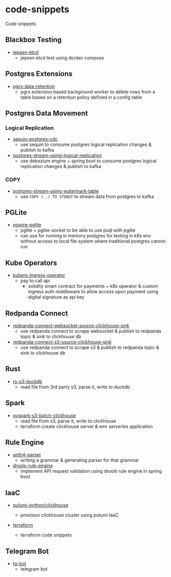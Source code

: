 # code-snippets
Code snippets

## Blackbox Testing
- [jepsen-etcd](jepsen-etcd)
  - jepsen etcd test using docker compose

## Postgres Extensions
- [pgrx-data-retention](pgrx-data-retention)
  - pgrx extension based background worker to delete rows from a table based on a retention policy defined in a config table

## Postgres Data Movement
### Logical Replication
- [sequin-postgres-cdc](sequin-postgres-cdc)
  - use sequin to consume postgres logical replication changes & publish to kafka
- [postgres-stream-using-logical-replication](postgres-stream-using-logical-replication)
  - use debezium engine + spring boot to consume postgres logical replication changes & publish to kafka
### COPY 
- [postgres-stream-using-watermark-table](postgres-stream-using-watermark-table)
  - use `COPY (..) TO STDOUT` to stream data from postgres to kafka

## PGLite
- [pgwire-pglite](pgwire-pglite)
  - pglite + pglite-socket to be able to use psql with pglite
  - can use for running in memory postgres for testing in k8s env without access to local file system where traditional postgres cannot run

## Kube Operators
- [kubers-ingress-operator](kubers-ingress-operator)
  - pay to call api 
    - solidity smart contract for payments + k8s operator & custom ingress auth middleware to allow access upon payment using digital signature as api key

## Redpanda Connect
- [redpanda-connect-websocket-source-clickhouse-sink](redpanda-connect-websocket-source-clickhouse-sink)
  - use redpanda connect to scrape websocket & publish to redpanda topic & sink to clickhouse db
- [redpanda-connect-s3-source-clickhouse-sink](redpanda-connect-s3-source-clickhouse-sink)
  - use redpanda connect to scrape s3 & publish to redpanda topic & sink to clickhouse db

## Rust
- [rs-s3-duckdb](rs-s3-duckdb)
  - read file from 3rd party s3, parse it, write to duckdb

## Spark
- [pyspark-s3-batch-clickhouse](pyspark-s3-batch-clickhouse)
  - read file from s3, parse it, write to clickhouse
  - terraform create clickhouse server & emr serverles application

## Rule Engine
- [antlr4-parser](antlr4-parser)
  - writing a grammar & generating parser for that grammar
- [drools-rule-engine](drools-rule-engine)
  - implement API request validation using drools rule engine in spring boot

## IaaC
- [pulumi-python/clickhouse](pulumi-python/clickhouse)
  - provision clickhouse cluster using pulumi IaaC

- [terraform](terraform)
  - terraform code snippets

## Telegram Bot
- [tg-bot](tg-bot)
  - telegram bot
